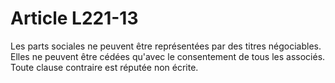 # Article L221-13

Les parts sociales ne peuvent être représentées par des titres négociables. Elles ne peuvent être cédées qu'avec le consentement de tous les associés.   Toute clause contraire est réputée non écrite.